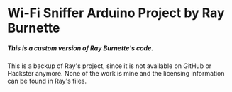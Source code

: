 # Wi-Fi Sniffer Arduino Project by Ray Burnette
##### This is a custom version of Ray Burnette's code.

This is a backup of Ray's project, since it is not available on GitHub or Hackster anymore.
None of the work is mine and the licensing information can be found in Ray's files.
 
